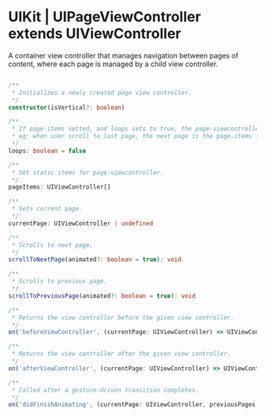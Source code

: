 # UIKit | UIPageViewController extends UIViewController

A container view controller that manages navigation between pages of content, where each page is managed by a child view controller.

```typescript

/**
 * Initializes a newly created page view controller. 
 */
constructor(isVertical?: boolean)

/**
 * If page-items setted, and loops sets to true, the page-viewcontroller enters infinite loops mode.
 * eg: when user scroll to last page, the next page is the page-items first page.
 */
loops: boolean = false

/**
 * Set static items for page-viewcontroller.
 */
pageItems: UIViewController[]

/**
 * Sets current page.
 */
currentPage: UIViewController | undefined

/**
 * Scrolls to next page.
 */
scrollToNextPage(animated?: boolean = true): void

/**
 * Scrolls to previous page.
 */
scrollToPreviousPage(animated?: boolean = true): void

/**
 * Returns the view controller before the given view controller.
 */
on('beforeViewController', (currentPage: UIViewController) => UIViewController | undefined): this

/**
 * Returns the view controller after the given view controller.
 */
on('afterViewController', (currentPage: UIViewController) => UIViewController | undefined): this

/**
 * Called after a gesture-driven transition completes.
 */
on('didFinishAnimating', (currentPage: UIViewController, previousPages: UIViewController[]) => void): this

```
